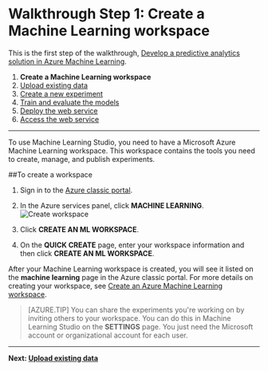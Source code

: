<properties
    pageTitle="Step 1: Create a Machine Learning workspace | Microsoft Azure"
    description="Step 1 of the Develop a predictive solution walkthrough: Learn how to set up a new Azure Machine Learning Studio workspace."
    services="machine-learning"
    documentationCenter=""
    authors="garyericson"
    manager="jhubbard"
    editor="cgronlun"/>

<tags
    ms.service="machine-learning"
    ms.workload="data-services"
    ms.tgt_pltfrm="na"
    ms.devlang="na"
    ms.topic="article"
    ms.date="09/16/2016"
    ms.author="garye"/>


# <a name="walkthrough-step-1-create-a-machine-learning-workspace"></a>Walkthrough Step 1: Create a Machine Learning workspace

This is the first step of the walkthrough, [Develop a predictive analytics solution in Azure Machine Learning](machine-learning-walkthrough-develop-predictive-solution.md).


1.  **Create a Machine Learning workspace**
2.  [Upload existing data](machine-learning-walkthrough-2-upload-data.md)
3.  [Create a new experiment](machine-learning-walkthrough-3-create-new-experiment.md)
4.  [Train and evaluate the models](machine-learning-walkthrough-4-train-and-evaluate-models.md)
5.  [Deploy the web service](machine-learning-walkthrough-5-publish-web-service.md)
6.  [Access the web service](machine-learning-walkthrough-6-access-web-service.md)

----------

<!-- This needs to be updated to refer to the new way of creating workspaces in the Ibiza portal -->

To use Machine Learning Studio, you need to have a Microsoft Azure Machine Learning workspace. This workspace contains the tools you need to create, manage, and publish experiments.  

##<a name="to-create-a-workspace"></a>To create a workspace  

1.  Sign in to the [Azure classic portal](https://manage.windowsazure.com).
2.  In the  Azure services panel, click **MACHINE LEARNING**.  
![Create workspace][1]

3.  Click **CREATE AN ML WORKSPACE**.
4.  On the **QUICK CREATE** page, enter your workspace information and then click **CREATE AN ML WORKSPACE**.

After your Machine Learning workspace is created, you will see it listed on the **machine learning** page in the Azure classic portal. For more details on creating your workspace, see [Create an Azure Machine Learning workspace](machine-learning-create-workspace.md).

> [AZURE.TIP] You can share the experiments you're working on by inviting others to your workspace. You can do this in Machine Learning Studio on the **SETTINGS** page. You just need the Microsoft account or organizational account for each user.

----------

**Next: [Upload existing data](machine-learning-walkthrough-2-upload-data.md)**

[1]: ./media/machine-learning-walkthrough-1-create-ml-workspace/create1.png
